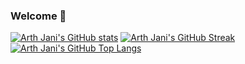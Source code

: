 ### Welcome 👋

<!--
**arthjani/arthjani** is a ✨ _special_ ✨ repository because its `README.md` (this file) appears on your GitHub profile.

Here are some ideas to get you started:

- 🔭 I’m currently working on ...
- 🌱 I’m currently learning ...
- 👯 I’m looking to collaborate on ...
- 🤔 I’m looking for help with ...
- 💬 Ask me about ...
- 📫 How to reach me: ...
- 😄 Pronouns: ...
- ⚡ Fun fact: ...
-->
[![Arth Jani's GitHub stats](https://github-readme-stats.vercel.app/api?username=arthjani&theme=flag-india)](https://github.com/arthjani/github-readme-stats)
[![Arth Jani's GitHub Streak](http://github-readme-streak-stats.herokuapp.com?user=arthjani&theme=flag-india&date_format=M%20j%5B%2C%20Y%5D)](https://git.io/streak-stats)
[![Arth Jani's GitHub Top Langs](https://github-readme-stats.vercel.app/api/top-langs/?username=arthjani&theme=flag-india&layout=compact)](https://github.com/arthjani/github-readme-stats)
